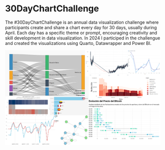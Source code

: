 # 30DayChartChallenge
The #30DayChartChallenge is an annual data visualization challenge where participants create and share a chart every day for 30 days, usually during April. Each day has a specific theme or prompt, encouraging creativity and skill development in data visualization. In 2024 I participed in the challengue and created the visualizations using  Quarto, Datawrapper and Power BI.

![Collage](ImageLanding.png)
